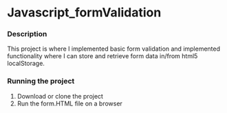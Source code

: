 # Javascript_formValidation

### Description

This project is where I implemented basic form validation and implemented functionality where I can store and retrieve form data in/from html5 localStorage.

### Running the project

1. Download or clone the project
2. Run the form.HTML file on a browser
